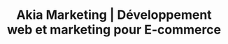 ---
title: "Akia Marketing | Développement web et marketing pour E-commerce"
description: >-
   Akia Marketing est une agence spécialisée dans la conception et le marketing de boutique en ligne pour tous les types d'entreprise.
image: 
menuid: home
draft: false
notloaded: 
  need: false
section1:
  subtitle: Akia Marketing
  line1: Solution complète
  line2: pour les
  line3: E-commerce
  image: "/img/commerce-en-ligne.gif"
  btn:
    link: clientsPage
    title: Nos projets
section2:
  description1: >-
    Akia, c’est une équipe de passionnés de la programmation et du marketing web. Les plateformes web et les E-commerces, c’est notre spécialité.
  description2: >-
    Vos projets méritent une solution digne de leur originalité! 
  blocks:
    - icon: flaticon-round-chart
      title: De la qualité sans se ruiner
      description: "Akia c’est une petite équipe dynamique. Soudée pour l’efficacité, parfaite pour lancer un projet de qualité rapidement."
      link:
    - icon: flaticon-computer
      title: Un produit qui vous ressemble
      description: "Original, corporatif, clean, élégant, artistique, il y en a pour tous les goûts. Mais l’important, c’est que ce soit fidèle à l’identité de votre entreprise"
      link:
    - icon: flaticon-user
      title: Une équipe à l’écoute
      description: "Notre équipe est là pour répondre à vos questions et écouter vos préoccupations. Parce que le web c’est pas toujours facile à comprendre!"
      link: 
section3:
  title: Plus que du web, on s’investit pour vivire dans un monde meilleur
  subtitle: Notre touche environnementale
  description: >-
    Faisons ensemble des pas vers l’avant pour développer la conscience écologique des gens et des entreprises. Donnons un futur propre et convivial pour la prochaine génération. Akia s’implique avec plusieurs projets et organisations dont l'[Association québecoise Zéro Déchet](https://www.aqzd.ca/).
  image: /img/teamwork-environment.jpg
  btn:
    subtitle: En apprendre plus
    title: Plus à propos d’Akia
    link: aboutPage
section4:
  - title: Projets Complétés
    suffix: "+"
    number: 64
  - title: Clients
    suffix: 
    number: 39
  - title: Sourires donnés
    suffix: "+"
    number: 5000
  - title: Lignes de code
    suffix: "M"
    number: 100
section5:
  title: Projets récents
  description: >-
    Nous sommes fières de vous présenter quelques uns <br>des projets réalisés par notre équipe.
  btn:
    title: Tous nos projets
    link: clientsPage
section6:
  title: Nos spécialités
  description1: >-
    De la programmation au marketing web pour votre projet, <br>Akia est là pour développer une relation à long terme.
  description2: "Nos spécialités pour propulser vos projets:" 
  btn:
    title: Voir tous nos services
    link: servicesPage
  image: /img/good-vibes-only.jpg
  blocks:
    - icon: flaticon-user
      title: Conception de E-commerce
      description: Pour créer un commerce en ligne efficace et fait sur mesure pour vos besoins.
      link:
    - icon: flaticon-layers
      title: Marketing pour E-commerce
      description: >-
        Que ce soit par l’optimisation de la structure du site web, le SEO, la publicité payante ou la création de canaux marketings, nous vous aiderons à mettre en place une stratégie efficace
      link:
    - icon: flaticon-bar-chart
      title: Conception de plateforme web
      description: Pour concrétiser votre idée et la conceptualiser à votre image
      link:
    - icon: flaticon-smartphone
      title: Stratégie marketing globale
      description: >-
        Pour déterminer le meilleur angle d’attaque pour votre entreprise et attirer plus de clientèle.
      link:
section7:
  title:
  description: >-
    blabla
  image: /img/commentaires-clients.jpg
section8:
  title: Conseils et études de cas
  description: "Découvrez le web, tout va bien aller!"
---